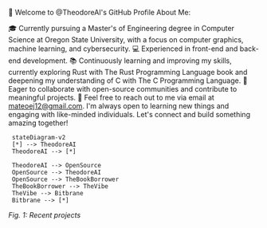 👋 Welcome to @TheodoreAI's GitHub Profile
About Me:

🎓 Currently pursuing a Master's of Engineering degree in Computer Science at Oregon State University, with a focus on computer graphics, machine learning, and cybersecurity.
💻 Experienced in front-end and back-end development.
📚 Continuously learning and improving my skills, currently exploring Rust with The Rust Programming Language book and deepening my understanding of C with The C Programming Language.
🤝 Eager to collaborate with open-source communities and contribute to meaningful projects.
📩 Feel free to reach out to me via email at mateoej12@gmail.com.
I'm always open to learning new things and engaging with like-minded individuals. Let's connect and build something amazing together!
 
 ```mermaid
  stateDiagram-v2
  [*] --> TheodoreAI
  TheodoreAI --> [*]

  TheodoreAI --> OpenSource
  OpenSource --> TheodoreAI
  OpenSource --> TheBookBorrower
  TheBookBorrower --> TheVibe
  TheVibe --> Bitbrane
  Bitbrane --> [*]
```
*Fig. 1: Recent projects*

<!---
TheodoreAI/TheodoreAI is a ✨ special ✨ repository because its `README.md` (this file) appears on your GitHub profile.
You can click the Preview link to take a look at your changes.
--->
